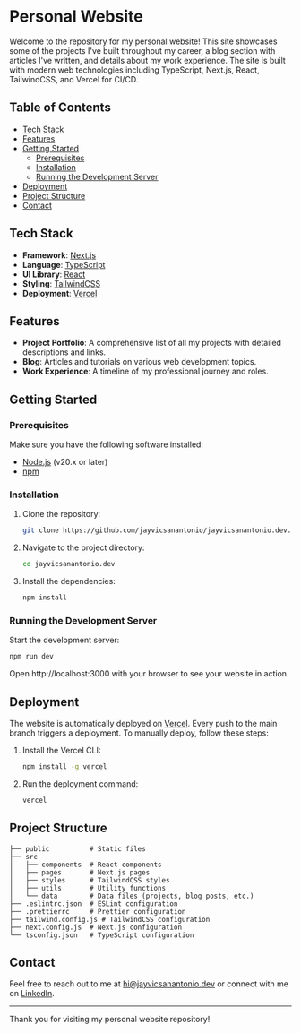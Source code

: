 # Personal Website

Welcome to the repository for my personal website! This site showcases some of the projects I've built throughout my career, a blog section with articles I've written, and details about my work experience. The site is built with modern web technologies including TypeScript, Next.js, React, TailwindCSS, and Vercel for CI/CD.

## Table of Contents

- [Tech Stack](#tech-stack)
- [Features](#features)
- [Getting Started](#getting-started)
  - [Prerequisites](#prerequisites)
  - [Installation](#installation)
  - [Running the Development Server](#running-the-development-server)
- [Deployment](#deployment)
- [Project Structure](#project-structure)
- [Contact](#contact)

## Tech Stack

- **Framework**: [Next.js](https://nextjs.org/)
- **Language**: [TypeScript](https://www.typescriptlang.org/)
- **UI Library**: [React](https://reactjs.org/)
- **Styling**: [TailwindCSS](https://tailwindcss.com/)
- **Deployment**: [Vercel](https://vercel.com/)

## Features

- **Project Portfolio**: A comprehensive list of all my projects with detailed descriptions and links.
- **Blog**: Articles and tutorials on various web development topics.
- **Work Experience**: A timeline of my professional journey and roles.

## Getting Started

### Prerequisites

Make sure you have the following software installed:

- [Node.js](https://nodejs.org/) (v20.x or later)
- [npm](https://www.npmjs.com/)

### Installation

1. Clone the repository:

   ```bash
   git clone https://github.com/jayvicsanantonio/jayvicsanantonio.dev.git
   ```

2. Navigate to the project directory:

   ```bash
   cd jayvicsanantonio.dev
   ```

3. Install the dependencies:

   ```bash
   npm install
   ```

### Running the Development Server

Start the development server:

```bash
npm run dev
```

Open http://localhost:3000 with your browser to see your website in action.

## Deployment

The website is automatically deployed on [Vercel](https://vercel.com/). Every push to the main branch triggers a deployment. To manually deploy, follow these steps:

1. Install the Vercel CLI:

   ```bash
   npm install -g vercel
   ```

2. Run the deployment command:

   ```bash
   vercel
   ```

## Project Structure

```plaintext
├── public          # Static files
├── src
│   ├── components  # React components
│   ├── pages       # Next.js pages
│   ├── styles      # TailwindCSS styles
│   ├── utils       # Utility functions
│   └── data        # Data files (projects, blog posts, etc.)
├── .eslintrc.json  # ESLint configuration
├── .prettierrc     # Prettier configuration
├── tailwind.config.js # TailwindCSS configuration
├── next.config.js  # Next.js configuration
└── tsconfig.json   # TypeScript configuration
```

## Contact

Feel free to reach out to me at [hi@jayvicsanantonio.dev](mailto:hi@jayvicsanantonio.dev) or connect with me on [LinkedIn](https://www.linkedin.com/in/jayvicsanantonio/).

---

Thank you for visiting my personal website repository!
